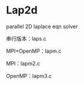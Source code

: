 # Lap2d
parallel 2D laplace eqn solver

串行版本：laps.c

MPI+OpenMP：lapm.c

MPI：lapm2.c

OpenMP：lapm3.c
